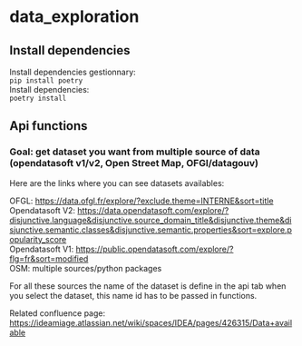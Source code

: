 # data_exploration

## Install dependencies 
Install dependencies gestionnary:<br/>
`pip install poetry` <br/>
Install dependencies:<br/>
`poetry install`

## Api functions
### Goal: get dataset you want from multiple source of data (opendatasoft v1/v2, Open Street Map, OFGl/datagouv)

Here are the links where you can see datasets availables:

OFGL: https://data.ofgl.fr/explore/?exclude.theme=INTERNE&sort=title <br/>
Opendatasoft V2: https://data.opendatasoft.com/explore/?disjunctive.language&disjunctive.source_domain_title&disjunctive.theme&disjunctive.semantic.classes&disjunctive.semantic.properties&sort=explore.popularity_score <br/>
Opendatasoft V1: https://public.opendatasoft.com/explore/?flg=fr&sort=modified <br/>
OSM: multiple sources/python packages <br/>

For all these sources the name of the dataset is define in the api tab when you select the dataset, this name id has to be passed in functions.

Related confluence page: https://ideamiage.atlassian.net/wiki/spaces/IDEA/pages/426315/Data+available
